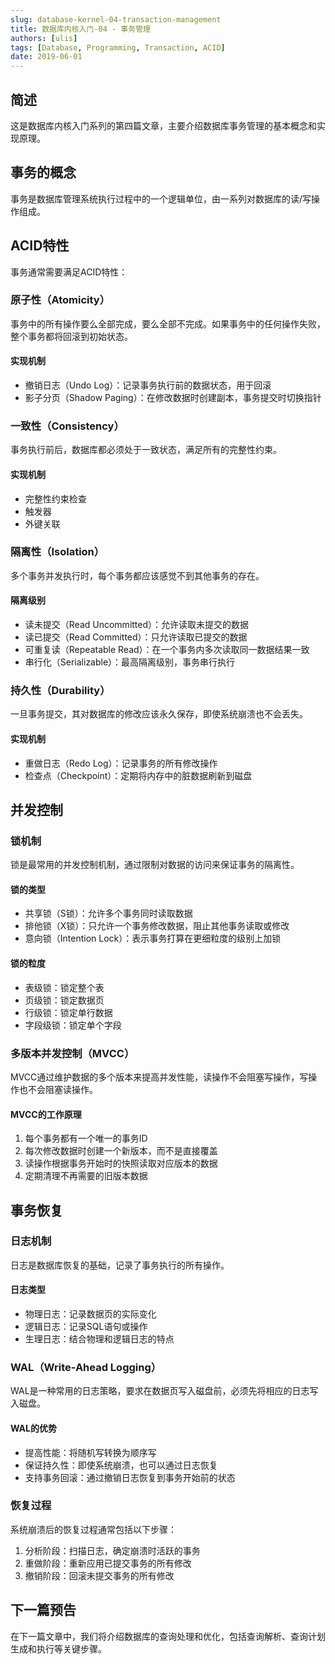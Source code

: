 ```yaml
---
slug: database-kernel-04-transaction-management
title: 数据库内核入门-04 - 事务管理
authors: [ulis]
tags: [Database, Programming, Transaction, ACID]
date: 2019-06-01
---
```


## 简述
这是数据库内核入门系列的第四篇文章，主要介绍数据库事务管理的基本概念和实现原理。

## 事务的概念
事务是数据库管理系统执行过程中的一个逻辑单位，由一系列对数据库的读/写操作组成。

## ACID特性
事务通常需要满足ACID特性：

### 原子性（Atomicity）
事务中的所有操作要么全部完成，要么全部不完成。如果事务中的任何操作失败，整个事务都将回滚到初始状态。

<!-- truncate -->

#### 实现机制
- 撤销日志（Undo Log）：记录事务执行前的数据状态，用于回滚
- 影子分页（Shadow Paging）：在修改数据时创建副本，事务提交时切换指针

### 一致性（Consistency）
事务执行前后，数据库都必须处于一致状态，满足所有的完整性约束。

#### 实现机制
- 完整性约束检查
- 触发器
- 外键关联

### 隔离性（Isolation）
多个事务并发执行时，每个事务都应该感觉不到其他事务的存在。

#### 隔离级别
- 读未提交（Read Uncommitted）：允许读取未提交的数据
- 读已提交（Read Committed）：只允许读取已提交的数据
- 可重复读（Repeatable Read）：在一个事务内多次读取同一数据结果一致
- 串行化（Serializable）：最高隔离级别，事务串行执行

### 持久性（Durability）
一旦事务提交，其对数据库的修改应该永久保存，即使系统崩溃也不会丢失。

#### 实现机制
- 重做日志（Redo Log）：记录事务的所有修改操作
- 检查点（Checkpoint）：定期将内存中的脏数据刷新到磁盘

## 并发控制

### 锁机制
锁是最常用的并发控制机制，通过限制对数据的访问来保证事务的隔离性。

#### 锁的类型
- 共享锁（S锁）：允许多个事务同时读取数据
- 排他锁（X锁）：只允许一个事务修改数据，阻止其他事务读取或修改
- 意向锁（Intention Lock）：表示事务打算在更细粒度的级别上加锁

#### 锁的粒度
- 表级锁：锁定整个表
- 页级锁：锁定数据页
- 行级锁：锁定单行数据
- 字段级锁：锁定单个字段

### 多版本并发控制（MVCC）
MVCC通过维护数据的多个版本来提高并发性能，读操作不会阻塞写操作，写操作也不会阻塞读操作。

#### MVCC的工作原理
1. 每个事务都有一个唯一的事务ID
2. 每次修改数据时创建一个新版本，而不是直接覆盖
3. 读操作根据事务开始时的快照读取对应版本的数据
4. 定期清理不再需要的旧版本数据

## 事务恢复

### 日志机制
日志是数据库恢复的基础，记录了事务执行的所有操作。

#### 日志类型
- 物理日志：记录数据页的实际变化
- 逻辑日志：记录SQL语句或操作
- 生理日志：结合物理和逻辑日志的特点

### WAL（Write-Ahead Logging）
WAL是一种常用的日志策略，要求在数据页写入磁盘前，必须先将相应的日志写入磁盘。

#### WAL的优势
- 提高性能：将随机写转换为顺序写
- 保证持久性：即使系统崩溃，也可以通过日志恢复
- 支持事务回滚：通过撤销日志恢复到事务开始前的状态

### 恢复过程
系统崩溃后的恢复过程通常包括以下步骤：

1. 分析阶段：扫描日志，确定崩溃时活跃的事务
2. 重做阶段：重新应用已提交事务的所有修改
3. 撤销阶段：回滚未提交事务的所有修改

## 下一篇预告
在下一篇文章中，我们将介绍数据库的查询处理和优化，包括查询解析、查询计划生成和执行等关键步骤。